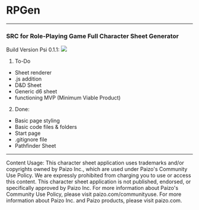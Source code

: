 # RPGen
***
### SRC for Role-Playing Game Full Character Sheet Generator


Build Version Psi 0.1.1:
![](http://i.imgur.com/sXzxWWR.gif)

1. To-Do
* Sheet renderer
* .js addition
* D&D Sheet
* Generic d6 sheet
* functioning MVP (Minimum Viable Product)

2. Done:
* Basic page styling
* Basic code files & folders
* Start page
* .gitignore file
* Pathfinder Sheet

***

Content Usage:
This character sheet application uses trademarks and/or copyrights owned by Paizo Inc., which are used under Paizo's Community Use Policy. We are expressly prohibited from charging you to use or access this content. This character sheet application is not published, endorsed, or specifically approved by Paizo Inc. For more information about Paizo's Community Use Policy, please visit paizo.com/communityuse. For more information about Paizo Inc. and Paizo products, please visit paizo.com.
